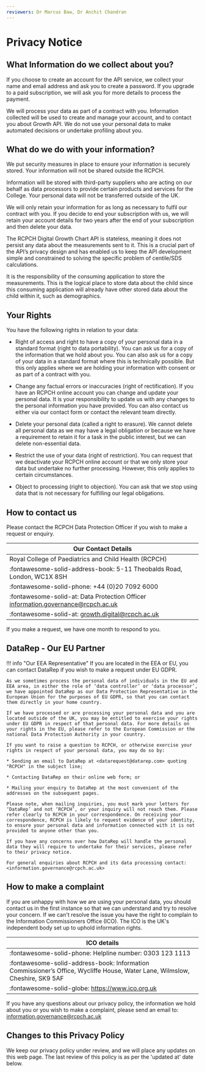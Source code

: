 ```yaml
---
reviewers: Dr Marcus Baw, Dr Anchit Chandran
---
```


# Privacy Notice

## What Information do we collect about you?

If you choose to create an account for the API service, we collect your name and email address and ask you to create a password. If you upgrade to a paid subscription, we will ask you for more details to process the payment.

We will process your data as part of a contract with you. Information collected will be used to create and manage your account, and to contact you about Growth API. We do not use your personal data to make automated decisions or undertake profiling about you.

## What do we do with your information?

We put security measures in place to ensure your information is securely stored. Your information will not be shared outside the RCPCH.

Information will be stored with third-party suppliers who are acting on our behalf as data processors to provide certain products and services for the College. Your personal data will not be transferred outside of the UK.

We will only retain your information for as long as necessary to fulfil our contract with you. If you decide to end your subscription with us, we will retain your account details for two years after the end of your subscription and then delete your data.

The RCPCH Digital Growth Chart API is stateless, meaning it does not persist any data about the measurements sent to it. This is a crucial part of the API’s privacy design and has enabled us to keep the API development simple and constrained to solving the specific problem of centile/SDS calculations.

It is the responsibility of the consuming application to store the measurements. This is the logical place to store data about the child since this consuming application will already have other stored data about the child within it, such as demographics.

## Your Rights

You have the following rights in relation to your data:

* Right of access and right to have a copy of your personal data in a standard format (right to data portability).  You can ask us for a copy of the information that we hold about you. You can also ask us for a copy of your data in a standard format where this is technically possible. But this only applies where we are holding your information with consent or as part of a contract with you.

* Change any factual errors or inaccuracies (right of rectification). If you have an RCPCH online account you can change and update your personal data. It is your responsibility to update us with any changes to the personal information you have provided. You can also contact us either via our contact form or contact the relevant team directly.

* Delete your personal data (called a right to erasure). We cannot delete all personal data as we may have a legal obligation or because we have a requirement to retain it for a task in the public interest, but we can delete non-essential data.

* Restrict the use of your data (right of restriction). You can request that we deactivate your RCPCH online account or that we only store your data but undertake no further processing. However, this only applies to certain circumstances.

* Object to processing (right to objection). You can ask that we stop using data that is not necessary for fulfilling our legal obligations.

## How to contact us

Please contact the RCPCH Data Protection Officer if you wish to make a request or enquiry.

| Our Contact Details |
| --- |
| Royal College of Paediatrics and Child Health (RCPCH) |
| :fontawesome-solid-address-book: 5-11 Theobalds Road, London, WC1X 8SH |
| :fontawesome-solid-phone: +44 (0)20 7092 6000 |
| :fontawesome-solid-at: Data Protection Officer <information.governance@rcpch.ac.uk> |
| :fontawesome-solid-at:  <growth.digital@rcpch.ac.uk> |

If you make a request, we have one month to respond to you.

## DataRep - Our EU Partner

!!! info "Our EEA Representative"
    If you are located in the EEA or EU, you can contact DataRep if you wish to make a request under EU GDPR.

    As we sometimes process the personal data of individuals in the EU and EEA area, in either the role of ‘data controller’ or ‘data processor’, we have appointed DataRep as our Data Protection Representative in the European Union for the purposes of EU GDPR, so that you can contact them directly in your home country.

    If we have processed or are processing your personal data and you are located outside of the UK, you may be entitled to exercise your rights under EU GDPR in respect of that personal data. For more details on your rights in the EU, please refer to the European Commission or the national Data Protection Authority in your country.

    If you want to raise a question to RCPCH, or otherwise exercise your rights in respect of your personal data, you may do so by:

    * Sending an email to DataRep at <datarequest@datarep.com> quoting "RCPCH" in the subject line;

    * Contacting DataRep on their online web form; or

    * Mailing your enquiry to DataRep at the most convenient of the addresses on the subsequent pages.

    Please note, when mailing inquiries, you must mark your letters for ‘DataRep’ and not ‘RCPCH’, or your inquiry will not reach them. Please refer clearly to RCPCH in your correspondence. On receiving your correspondence, RCPCH is likely to request evidence of your identity, to ensure your personal data and information connected with it is not provided to anyone other than you.

    If you have any concerns over how DataRep will handle the personal data they will require to undertake for their services, please refer to their privacy notice.
    
    For general enquiries about RCPCH and its data processing contact: <information.governance@rcpch.ac.uk>

## How to make a complaint

If you are unhappy with how we are using your personal data, you should contact us in the first instance so that we can understand and try to resolve your concern. If we can't resolve the issue you have the right to complain to the Information Commissioners Office (ICO). The ICO is the UK's independent body set up to uphold information rights.

| ICO details |
| --- |
| :fontawesome-solid-phone: Helpline number: 0303 123 1113 |
| :fontawesome-solid-address-book: Information Commissioner’s Office, Wycliffe House, Water Lane, Wilmslow, Cheshire, SK9 5AF |
| :fontawesome-solid-globe: <https://www.ico.org.uk> |

If you have any questions about our privacy policy, the information we hold about you or you wish to make a complaint, please send an email to: <information.governance@rcpch.ac.uk>

## Changes to this Privacy Policy

We keep our privacy policy under review, and we will place any updates on this web page. The last review of this policy is as per the 'updated at' date below.
